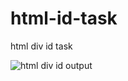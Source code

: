 # html-id-task
 html div id task
 
![html div id output](https://github.com/krupesh788/html-id-task/assets/71176180/d65dfa10-aba2-40d4-8206-40b7cd941d41)
